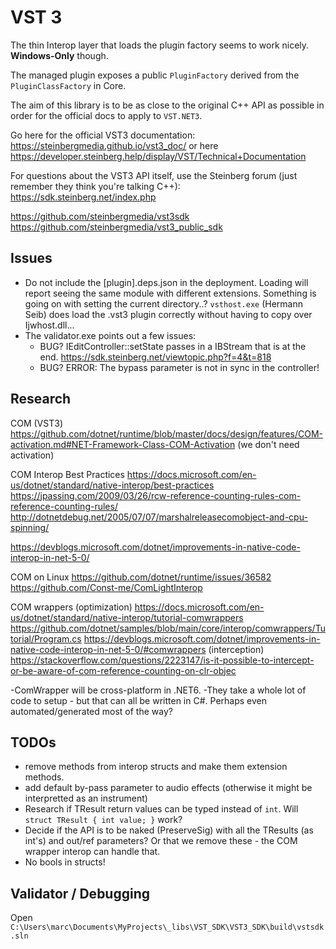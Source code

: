# VST 3

The thin Interop layer that loads the plugin factory seems to work nicely. **Windows-Only** though.

The managed plugin exposes a public `PluginFactory` derived from the `PluginClassFactory` in Core.

The aim of this library is to be as close to the original C++ API as possible in order for the official docs to apply to `VST.NET3`.

Go here for the official VST3 documentation: https://steinbergmedia.github.io/vst3_doc/ or here https://developer.steinberg.help/display/VST/Technical+Documentation

For questions about the VST3 API itself, use the Steinberg forum (just remember they think you're talking C++): https://sdk.steinberg.net/index.php

https://github.com/steinbergmedia/vst3sdk
https://github.com/steinbergmedia/vst3_public_sdk

## Issues

- Do not include the [plugin].deps.json in the deployment. Loading will report seeing the same module with different extensions.
Something is going on with setting the current directory..?
`vsthost.exe` (Hermann Seib) does load the .vst3 plugin correctly without having to copy over Ijwhost.dll...
- The validator.exe points out a few issues:
    - BUG? IEditController::setState passes in a IBStream that is at the end. https://sdk.steinberg.net/viewtopic.php?f=4&t=818
    - BUG? ERROR: The bypass parameter is not in sync in the controller!



## Research

COM (VST3)
https://github.com/dotnet/runtime/blob/master/docs/design/features/COM-activation.md#NET-Framework-Class-COM-Activation
(we don't need activation)

COM Interop Best Practices
https://docs.microsoft.com/en-us/dotnet/standard/native-interop/best-practices
https://jpassing.com/2009/03/26/rcw-reference-counting-rules-com-reference-counting-rules/
http://dotnetdebug.net/2005/07/07/marshalreleasecomobject-and-cpu-spinning/

https://devblogs.microsoft.com/dotnet/improvements-in-native-code-interop-in-net-5-0/

COM on Linux
https://github.com/dotnet/runtime/issues/36582
https://github.com/Const-me/ComLightInterop

COM wrappers (optimization)
https://docs.microsoft.com/en-us/dotnet/standard/native-interop/tutorial-comwrappers
https://github.com/dotnet/samples/blob/main/core/interop/comwrappers/Tutorial/Program.cs
https://devblogs.microsoft.com/dotnet/improvements-in-native-code-interop-in-net-5-0/#comwrappers
(interception) https://stackoverflow.com/questions/2223147/is-it-possible-to-intercept-or-be-aware-of-com-reference-counting-on-clr-objec

-ComWrapper will be cross-platform in .NET6.
-They take a whole lot of code to setup - but that can all be written in C#.
    Perhaps even automated/generated most of the way?

## TODOs

- remove methods from interop structs and make them extension methods.
- add default by-pass parameter to audio effects (otherwise it might be interpretted as an instrument)
- Research if TResult return values can be typed instead of `int`. Will `struct TResult { int value; }` work?
- Decide if the API is to be naked (PreserveSig) with all the TResults (as int's) and out/ref parameters? 
    Or that we remove these - the COM wrapper interop can handle that.
- No bools in structs!

## Validator / Debugging

Open `C:\Users\marc\Documents\MyProjects\_libs\VST_SDK\VST3_SDK\build\vstsdk.sln`

